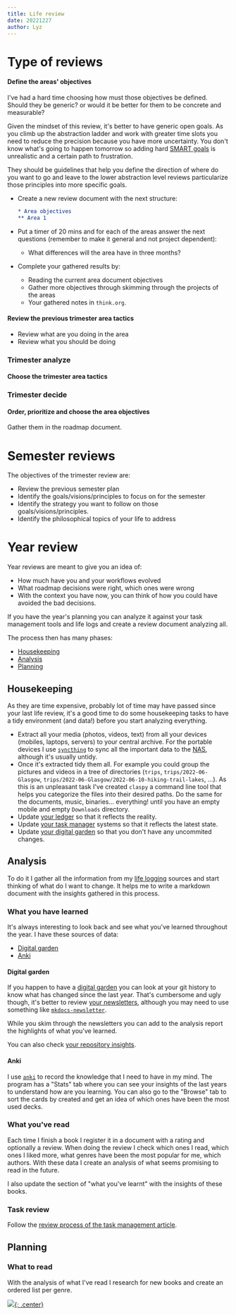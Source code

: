 ```yaml
---
title: Life review
date: 20221227
author: Lyz
---
```



# Type of reviews


#### Define the areas' objectives
I've had a hard time choosing how must those objectives be defined. Should they be generic? or would it be better for them to be concrete and measurable?

Given the mindset of this review, it's better to have generic open goals. As you climb up the abstraction ladder and work with greater time slots you need to reduce the precision because you have more uncertainty. You don't know what's going to happen tomorrow so adding hard [SMART goals](https://en.wikipedia.org/wiki/SMART_criteria) is unrealistic and a certain path to frustration.

They should be guidelines that help you define the direction of where do you want to go and leave to the lower abstraction level reviews particularize those principles into more specific goals. 

- Create a new review document with the next structure:

  ```orgmode
  * Area objectives
  ** Area 1
  ```
- Put a timer of 20 mins and for each of the areas answer the next questions (remember to make it general and not project dependent):
  - What differences will the area have in three months?

- Complete your gathered results by:
  - Reading the current area document objectives
  - Gather more objectives through skimming through the projects of the areas
  - Your gathered notes in `think.org`.
#### Review the previous trimester area tactics
- Review what are you doing in the area
- Review what you should be doing

### Trimester analyze
#### Choose the trimester area tactics
### Trimester decide
#### Order, prioritize and choose the area objectives
Gather them in the roadmap document.

# Semester reviews

The objectives of the trimester review are:

- Review the previous semester plan
- Identify the goals/visions/principles to focus on for the semester
- Identify the strategy you want to follow on those goals/visions/principles.
- Identify the philosophical topics of your life to address
# Year review

Year reviews are meant to give you an idea of:

- How much have you and your workflows evolved
- What roadmap decisions were right, which ones were wrong
- With the context you have now, you can think of how you could have avoided the
  bad decisions.

If you have the year's planning you can analyze it against your task management
tools and life logs and create a review document analyzing all.

The process then has many phases:

- [Housekeeping](#housekeeping)
- [Analysis](#analysis)
- [Planning](#planning)

## Housekeeping

As they are time expensive, probably lot of time may have passed since your last
life review, it's a good time to do some housekeeping tasks to have a tidy
environment (and data!) before you start analyzing everything.

- Extract all your media (photos, videos, text) from all your devices (mobiles,
  laptops, servers) to your central archive. For the portable devices I use
  [`syncthing`](syncthing.md) to sync all the important data to the
  [NAS](nas.md), although it's usually untidy.
- Once it's extracted tidy them all. For example you could group the pictures
  and videos in a tree of directories (`trips`, `trips/2022-06-Glasgow`,
  `trips/2022-06-Glasgow/2022-06-10-hiking-trail-lakes`, ...). As this is an
  unpleasant task I've created `claspy` a command line tool that helps you
  categorize the files into their desired paths. Do the same for the documents,
  music, binaries... everything! until you have an empty mobile and empty
  `Downloads` directory.
- Update [your ledger](beancount.md) so that it reflects the reality.
- Update [your task manager](action_management.md) systems so that it reflects the
  latest state.
- Update [your digital garden](digital_garden.md) so that you don't have any
  uncommited changes.

## Analysis

To do it I gather all the information from my
[life logging](https://en.wikipedia.org/wiki/Lifelog) sources and start thinking
of what do I want to change. It helps me to write a markdown document with the
insights gathered in this process.

### What you have learned

It's always interesting to look back and see what you've learned throughout the
year. I have these sources of data:

- [Digital garden](#digital-garden)
- [Anki](#anki)

#### Digital garden

If you happen to have a [digital garden](digital_garden.md) you can look at your
git history to know what has changed since the last year. That's cumbersome and
ugly though, it's better to review
[your newsletters](https://lyz-code.github.io/blue-book/newsletter/0_newsletter_index/),
although you may need to use something like
[`mkdocs-newsletter`](https://lyz-code.github.io/mkdocs-newsletter/).

While you skim through the newsletters you can add to the analysis report the
highlights of what you've learned.

You can also check
[your repository insights](git.md#get-interesting-stats-of-the-repo).

#### Anki

I use [`anki`](anki.md) to record the knowledge that I need to have in my mind.
The program has a "Stats" tab where you can see your insights of the last years
to understand how are you learning. You can also go to the "Browse" tab to sort
the cards by created and get an idea of which ones have been the most used
decks.

### What you've read

Each time I finish a book I register it in a document with a rating and
optionally a review. When doing the review I check which ones I read, which ones
I liked more, what genres have been the most popular for me, which authors. With
these data I create an analysis of what seems promising to read in the future.

I also update the section of "what you've learnt" with the insights of these
books.

### Task review

Follow the
[review process of the task management article](life_review.md#year-review).

## Planning

### What to read

With the analysis of what I've read I research for new books and create an
ordered list per genre.

[![](not-by-ai.svg){: .center}](https://notbyai.fyi)
